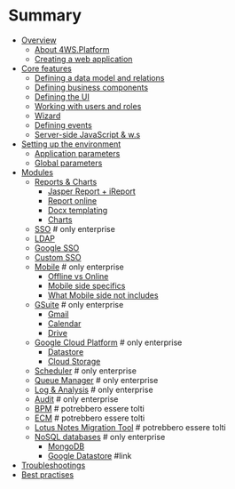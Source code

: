 # Summary

* [Overview]()
  * [About 4WS.Platform]()
  * [Creating a web application]()
* [Core features]()
  * [Defining a data model and relations]()
  * [Defining business components]()
  * [Defining the UI]()
  * [Working with users and roles]()
  * [Wizard]()
  * [Defining events]()
  * [Server-side JavaScript & w.s]()
* [Setting up the environment]()
  * [Application parameters]()
  * [Global parameters]()
* [Modules]()
  * [Reports & Charts]()
    * [Jasper Report + iReport]()
    * [Report online]()
    * [Docx templating]()
    * [Charts]()
  * [SSO]() # only enterprise
   * [LDAP]()
   * [Google SSO]()
   * [Custom SSO]()
  * [Mobile]() # only enterprise
    * [Offline vs Online]()
    * [Mobile side specifics]()
    * [What Mobile side not includes]()
  * [GSuite]() # only enterprise
    * [Gmail]()
    * [Calendar]()
    * [Drive]()
  * [Google Cloud Platform]() # only enterprise
    * [Datastore]()
    * [Cloud Storage]()
  * [Scheduler]() # only enterprise
  * [Queue Manager]() # only enterprise
  * [Log & Analysis]() # only enterprise
  * [Audit]() # only enterprise
  * [BPM]() # potrebbero essere tolti
  * [ECM]() # potrebbero essere tolti
  * [Lotus Notes Migration Tool]() # potrebbero essere tolti
  * [NoSQL databases]() # only enterprise
    * [MongoDB]()
    * [Google Datastore]() #link
* [Troubleshootings]()
* [Best practises]()

